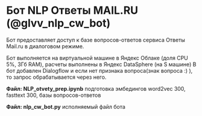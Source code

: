 # Бот NLP Ответы MAIL.RU (@glvv_nlp_cw_bot)

Бот предоставляет доступ к базе вопросов-ответов сервиса Ответы Mail.ru в диалоговом режиме.

Бот выполняется на виртуальной машине в Яндекс Облаке (доля CPU 5%, 3Гб RAM), расчеты выполнены в Яндекс DataSphere (на S машине)
В бот добавлен Dialogflow и если нет признака вопроса(знак вопроса :) ), то запрос обрабатывается через него.

__Файл: NLP_otvety_prep.ipynb__ подготовка эмбедингов word2vec 300, fasttext 300, базы вопросов-ответов

__Файл: nlp_cw_bot.py__ исполняемый файл бота
